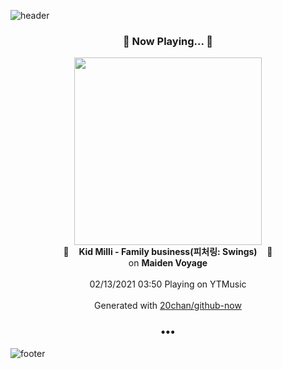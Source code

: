 ![header](https://capsule-render.vercel.app/api?type=wave&height=170&section=header&text=Hi.%20I'm%20SHIFT&fontColor=090707&fontAlignX=45&fontAlignY=65&fontSize=100)

<h3 align="center">🎵 Now Playing... 🎵</h3>
<p align="center">
  <a href="https://music.youtube.com/channel/UCYzWVpdZqtp6Ihtzy4_9M3g">
    <img width="300" src="https://lh3.googleusercontent.com/rxAyDE6imsWwyTEaRFqRhs8iYs5tB-pMOmHv2o8UZq-Krg_SbdkJbpvQMRtROUbgGfkm0W8Drm1zflcF">
  </a>
  <br>
  🎵&nbsp&nbsp&nbsp <b>Kid Milli - Family business(피처링: Swings)</b> &nbsp&nbsp&nbsp🎵
  <br>
  on <b>Maiden Voyage</b>
  
  <br />
  <br />
  02/13/2021 03:50 Playing on YTMusic
  <br />
  <br />
  Generated with <a href="https://github.com/20chan/github-now">20chan/github-now</a>
</p>

<h3 align="center">•••</h3>

![footer](https://capsule-render.vercel.app/api?type=wave&height=150&section=footer)

